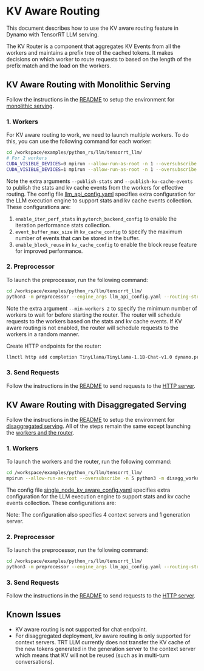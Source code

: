 <!--
SPDX-FileCopyrightText: Copyright (c) 2025 NVIDIA CORPORATION & AFFILIATES. All rights reserved.
SPDX-License-Identifier: Apache-2.0

Licensed under the Apache License, Version 2.0 (the "License");
you may not use this file except in compliance with the License.
You may obtain a copy of the License at

http://www.apache.org/licenses/LICENSE-2.0

Unless required by applicable law or agreed to in writing, software
distributed under the License is distributed on an "AS IS" BASIS,
WITHOUT WARRANTIES OR CONDITIONS OF ANY KIND, either express or implied.
See the License for the specific language governing permissions and
limitations under the License.
-->

# KV Aware Routing

This document describes how to use the KV aware routing feature in Dynamo with TensorRT LLM serving.

The KV Router is a component that aggregates KV Events from all the workers and maintains a prefix tree of the cached tokens. It makes decisions on which worker to route requests to based on the length of the prefix match and the load on the workers.

## KV Aware Routing with Monolithic Serving

Follow the instructions in the [README](../README.md) to setup the environment for [monolithic serving](../README.md#monolithic-deployment).

### 1. Workers

For KV aware routing to work, we need to launch multiple workers. To do this, you can use the following command for each worker:

```bash
cd /workspace/examples/python_rs/llm/tensorrt_llm/
# For 2 workers
CUDA_VISIBLE_DEVICES=0 mpirun --allow-run-as-root -n 1 --oversubscribe python3 -m agg_worker --publish-stats --publish-kv-cache-events --engine_args llm_api_config.yaml 1>worker1.log 2>&1 &
CUDA_VISIBLE_DEVICES=1 mpirun --allow-run-as-root -n 1 --oversubscribe python3 -m agg_worker --publish-stats --publish-kv-cache-events --engine_args llm_api_config.yaml 1>worker2.log 2>&1 &
```

Note the extra arguments `--publish-stats` and `--publish-kv-cache-events` to publish the stats and kv cache events from the workers for effective routing.
The config file [llm_api_config.yaml](../llm_api_config.yaml) specifies extra configuration for the LLM execution engine to support stats and kv cache events collection. These configurations are:
1. `enable_iter_perf_stats` in `pytorch_backend_config` to enable the iteration performance stats collection.
2. `event_buffer_max_size` in `kv_cache_config` to specify the maximum number of events that can be stored in the buffer.
3. `enable_block_reuse` in `kv_cache_config` to enable the block reuse feature for improved performance.

### 2. Preprocessor

To launch the preprocessor, run the following command:

```bash
cd /workspace/examples/python_rs/llm/tensorrt_llm/
python3 -m preprocessor --engine_args llm_api_config.yaml --routing-strategy prefix --min-workers 2 1>preprocess.log 2>&1 &
```

Note the extra argument `--min-workers 2` to specify the minimum number of workers to wait for before starting the router.
The router will schedule requests to the workers based on the stats and kv cache events. If KV aware routing is not enabled, the router will schedule requests to the workers in a random manner.

Create HTTP endpoints for the router:
```bash
llmctl http add completion TinyLlama/TinyLlama-1.1B-Chat-v1.0 dynamo.preprocess.completions
```

### 3. Send Requests

Follow the instructions in the [README](../README.md#send-requests) to send requests to the [HTTP server](../README.md#http-server).


## KV Aware Routing with Disaggregated Serving

Follow the instructions in the [README](../README.md) to setup the environment for [disaggregated serving](../README.md#disaggregated-deployment).
All of the steps remain the same except launching the [workers and the router](../README.md#workers).

### 1. Workers

To launch the workers and the router, run the following command:

```bash
cd /workspace/examples/python_rs/llm/tensorrt_llm/
mpirun --allow-run-as-root --oversubscribe -n 5 python3 -m disagg_worker --publish-stats --publish-kv-cache-events --engine_args llm_api_config.yaml -c llmapi_disaggregated_configs/single_node_kv_aware_config.yaml --remote-prefill 1>disagg_workers.log 2>&1 &
```

The config file [single_node_kv_aware_config.yaml](disaggregated/llmapi_disaggregated_configs/single_node_kv_aware_config.yaml) specifies extra configuration for the LLM execution engine to support stats and kv cache events collection. These configurations are:

Note: The configuration also specifies 4 context servers and 1 generation server.

### 2. Preprocessor

To launch the preprocessor, run the following command:

```bash
cd /workspace/examples/python_rs/llm/tensorrt_llm/
python3 -m preprocessor --engine_args llm_api_config.yaml --routing-strategy prefix 1>preprocess.log 2>&1 &
```

### 3. Send Requests

Follow the instructions in the [README](../README.md#send-requests) to send requests to the [HTTP server](../README.md#http-server).


## Known Issues
- KV aware routing is not supported for chat endpoint.
- For disaggregated deployment, kv aware routing is only supported for context servers. TRT LLM currently does not transfer the KV cache of the new tokens generated in the generation server to the context server which means that KV will not be reused (such as in multi-turn conversations).